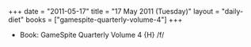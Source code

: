 +++
date = "2011-05-17"
title = "17 May 2011 (Tuesday)"
layout = "daily-diet"
books = ["gamespite-quarterly-volume-4"]
+++


* Book: GameSpite Quarterly Volume 4 {H} /f/